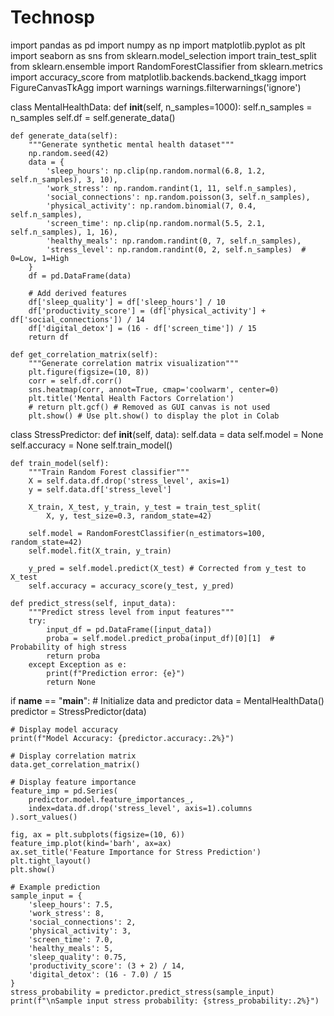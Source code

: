 # Technosp
import pandas as pd
import numpy as np
import matplotlib.pyplot as plt
import seaborn as sns
from sklearn.model_selection import train_test_split
from sklearn.ensemble import RandomForestClassifier
from sklearn.metrics import accuracy_score
from matplotlib.backends.backend_tkagg import FigureCanvasTkAgg
import warnings
warnings.filterwarnings('ignore')

class MentalHealthData:
    def __init__(self, n_samples=1000):
        self.n_samples = n_samples
        self.df = self.generate_data()

    def generate_data(self):
        """Generate synthetic mental health dataset"""
        np.random.seed(42)
        data = {
            'sleep_hours': np.clip(np.random.normal(6.8, 1.2, self.n_samples), 3, 10),
            'work_stress': np.random.randint(1, 11, self.n_samples),
            'social_connections': np.random.poisson(3, self.n_samples),
            'physical_activity': np.random.binomial(7, 0.4, self.n_samples),
            'screen_time': np.clip(np.random.normal(5.5, 2.1, self.n_samples), 1, 16),
            'healthy_meals': np.random.randint(0, 7, self.n_samples),
            'stress_level': np.random.randint(0, 2, self.n_samples)  # 0=Low, 1=High
        }
        df = pd.DataFrame(data)

        # Add derived features
        df['sleep_quality'] = df['sleep_hours'] / 10
        df['productivity_score'] = (df['physical_activity'] + df['social_connections']) / 14
        df['digital_detox'] = (16 - df['screen_time']) / 15
        return df

    def get_correlation_matrix(self):
        """Generate correlation matrix visualization"""
        plt.figure(figsize=(10, 8))
        corr = self.df.corr()
        sns.heatmap(corr, annot=True, cmap='coolwarm', center=0)
        plt.title('Mental Health Factors Correlation')
        # return plt.gcf() # Removed as GUI canvas is not used
        plt.show() # Use plt.show() to display the plot in Colab

class StressPredictor:
    def __init__(self, data):
        self.data = data
        self.model = None
        self.accuracy = None
        self.train_model()

    def train_model(self):
        """Train Random Forest classifier"""
        X = self.data.df.drop('stress_level', axis=1)
        y = self.data.df['stress_level']

        X_train, X_test, y_train, y_test = train_test_split(
            X, y, test_size=0.3, random_state=42)

        self.model = RandomForestClassifier(n_estimators=100, random_state=42)
        self.model.fit(X_train, y_train)

        y_pred = self.model.predict(X_test) # Corrected from y_test to X_test
        self.accuracy = accuracy_score(y_test, y_pred)

    def predict_stress(self, input_data):
        """Predict stress level from input features"""
        try:
            input_df = pd.DataFrame([input_data])
            proba = self.model.predict_proba(input_df)[0][1]  # Probability of high stress
            return proba
        except Exception as e:
            print(f"Prediction error: {e}")
            return None
if __name__ == "__main__":
    # Initialize data and predictor
    data = MentalHealthData()
    predictor = StressPredictor(data)

    # Display model accuracy
    print(f"Model Accuracy: {predictor.accuracy:.2%}")

    # Display correlation matrix
    data.get_correlation_matrix()

    # Display feature importance
    feature_imp = pd.Series(
        predictor.model.feature_importances_,
        index=data.df.drop('stress_level', axis=1).columns
    ).sort_values()

    fig, ax = plt.subplots(figsize=(10, 6))
    feature_imp.plot(kind='barh', ax=ax)
    ax.set_title('Feature Importance for Stress Prediction')
    plt.tight_layout()
    plt.show()

    # Example prediction
    sample_input = {
        'sleep_hours': 7.5,
        'work_stress': 8,
        'social_connections': 2,
        'physical_activity': 3,
        'screen_time': 7.0,
        'healthy_meals': 5,
        'sleep_quality': 0.75,
        'productivity_score': (3 + 2) / 14,
        'digital_detox': (16 - 7.0) / 15
    }
    stress_probability = predictor.predict_stress(sample_input)
    print(f"\nSample input stress probability: {stress_probability:.2%}")
